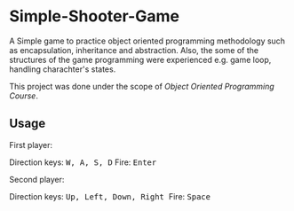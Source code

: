 # Simple-Shooter-Game
 
A Simple game to practice object oriented programming methodology such as encapsulation, inheritance and abstraction. Also, the some of the structures of the game programming were experienced e.g. game loop, handling charachter's states. 

This project was done under the scope of *Object Oriented Programming Course*. 

## Usage

First player:

Direction keys: <kbd>W, A, S, D</kbd>
Fire: <kbd> Enter </kbd>



Second player:

  Direction keys: <kbd>Up, Left, Down, Right </kbd>
  Fire: <kbd> Space </kbd>
